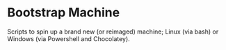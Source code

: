# Bootstrap Machine

Scripts to spin up a brand new (or reimaged) machine; Linux (via bash) or Windows (via Powershell and Chocolatey).

